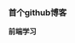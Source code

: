 <!DOCTYP html>
<html>
<body>
<h3>首个github博客</h3>

<div style="bankground-color:red">
  <p style="font-weight:bold">前端学习</p>
</div>
</body>
</html>
